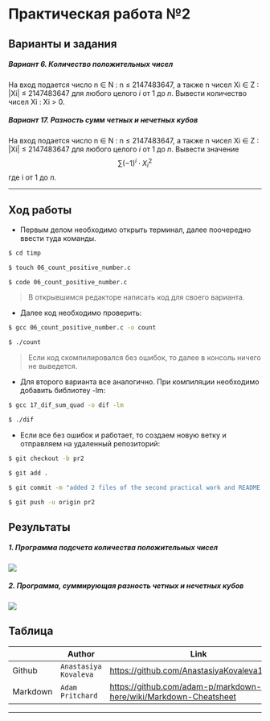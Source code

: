 

# Практическая работа №2

## Варианты и задания

##### **Вариант 6. Количество положительных чисел**
На вход подается число n &#8712; N : n &le; 2147483647, а также n чисел Xi ∈ Z : |Xi| &le; 2147483647 для любого целого *i* от 1 до *n*. Вывести количество чисел Xi : Xi > 0.

##### **Вариант 17. Разность сумм четных и нечетных кубов**

На вход подается число n &#8712; N : n &le; 2147483647, а также n чисел Xi ∈ Z : |Xi| &le; 2147483647 для любого целого *i* от 1 до *n*. Вывести значение $$ \sum (-1)^i \cdot X^2_i $$  где i от 1 до *n*.


---


## Ход работы

- Первым делом необходимо открыть терминал, далее поочередно ввести туда команды.

```sh
$ cd timp

$ touch 06_count_positive_number.c

$ code 06_count_positive_number.c
```

> В открывшимся редакторе написать код для своего варианта.
- Далее код необходимо проверить:
```sh
$ gcc 06_count_positive_number.c -o count

$ ./count
```
> Если код скомпилировался без ошибок, то далее в консоль ничего не выведется.
 
- Для второго варианта все аналогично. При компиляции необходимо добавить библиотеу -lm:

```sh
$ gcc 17_dif_sum_quad -o dif -lm

$ ./dif
```

- Если все без ошибок и работает, то создаем новую ветку и отправляем на удаленный репозиторий:

```sh
$ git checkout -b pr2

$ git add .

$ git commit -m "added 2 files of the second practical work and README.md"

$ git push -u origin pr2
```


## Результаты

 ##### **1. Программа подсчета количества положительных чисел**

![](https://i.ibb.co/qmZBy84/06.png)
 

 ##### **2. Программа, cуммирующая разность четных и нечетных кубов** 

![](https://i.ibb.co/FbNc7WM/17.png)


 ## Таблица

 
|                |Author                         |Link                         |
|----------------|-------------------------------|-----------------------------|
|Github          |`Anastasiya Kovaleva`          |https://github.com/AnastasiyaKovaleva18/timp        |
|Markdown        |`Adam Pritchard`               |https://github.com/adam-p/markdown-here/wiki/Markdown-Cheatsheet |

---

